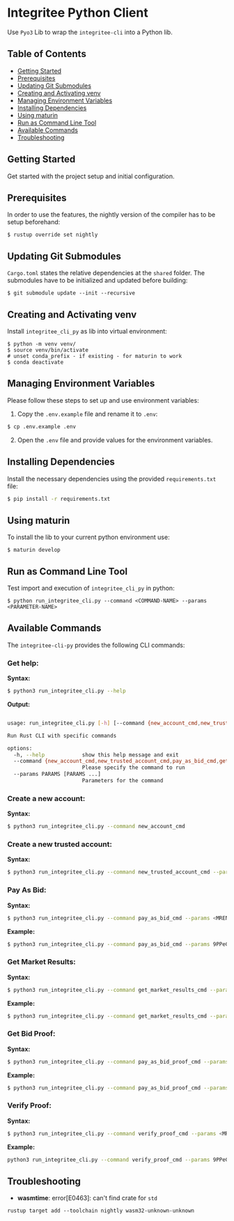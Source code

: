 # Integritee Python Client

Use `Pyo3` Lib to wrap the `integritee-cli` into a Python lib.

## Table of Contents

- [Getting Started](#getting-started)
- [Prerequisites](#prerequisites)
- [Updating Git Submodules](#updating-git-submodules)
- [Creating and Activating venv](#creating-and-activating-venv)
- [Managing Environment Variables](#managing-environment-variables)
- [Installing Dependencies](#installing-dependencies)
- [Using maturin](#using-maturin)
- [Run as Command Line Tool](#run-as-command-line-tool)
- [Available Commands](#available-commands)
- [Troubleshooting](#troubleshooting)

## Getting Started

Get started with the project setup and initial configuration.

## Prerequisites

In order to use the features, the nightly version of the compiler has
to be setup beforehand:

```
$ rustup override set nightly
```

## Updating Git Submodules

`Cargo.toml` states the relative dependencies at the `shared` folder.
The submodules have to be initialized and updated before building:

```
$ git submodule update --init --recursive
```

## Creating and Activating venv

Install `integritee_cli_py` as lib into virtual environment:

```
$ python -m venv venv/
$ source venv/bin/activate
# unset conda_prefix - if existing - for maturin to work
$ conda deactivate
```

## Managing Environment Variables

Please follow these steps to set up and use environment variables:

1. Copy the `.env.example` file and rename it to `.env`:

```bash
$ cp .env.example .env
```

2. Open the `.env` file and provide values for the environment variables.

## Installing Dependencies

Install the necessary dependencies using the provided `requirements.txt` file:

```bash
$ pip install -r requirements.txt
```

## Using maturin

To install the lib to your current python environment use:

```
$ maturin develop
```

## Run as Command Line Tool

Test import and execution of `integritee_cli_py` in python:

```
$ python run_integritee_cli.py --command <COMMAND-NAME> --params <PARAMETER-NAME>
```

## Available Commands

The `integritee-cli-py` provides the following CLI commands:

### Get help:

**Syntax:**

```bash
$ python3 run_integritee_cli.py --help
```

**Output:**

```bash

usage: run_integritee_cli.py [-h] [--command {new_account_cmd,new_trusted_account_cmd,pay_as_bid_cmd,get_market_results_cmd,pay_as_bid_proof_cmd,verify_proof_cmd}] [--params PARAMS [PARAMS ...]]

Run Rust CLI with specific commands

options:
  -h, --help            show this help message and exit
  --command {new_account_cmd,new_trusted_account_cmd,pay_as_bid_cmd,get_market_results_cmd,pay_as_bid_proof_cmd,verify_proof_cmd}
                        Please specify the command to run
  --params PARAMS [PARAMS ...]
                        Parameters for the command
```

### Create a new account:

**Syntax:**

```bash
$ python3 run_integritee_cli.py --command new_account_cmd
```

### Create a new trusted account:

**Syntax:**

```bash
$ python3 run_integritee_cli.py --command new_trusted_account_cmd --params <MRENCLAVE>
```

### Pay As Bid:

**Syntax:**

```bash
$ python3 run_integritee_cli.py --command pay_as_bid_cmd --params <MRENCLAVE> <ACCOUNT> <ORDERS_STRING>
```

**Example:**

```bash
$ python3 run_integritee_cli.py --command pay_as_bid_cmd --params 9PPeGELLdD9Uw1mVJbUGTeRpGzPBGb1bdEk6TCL4pPCE 5Dsni69ozXZZwpxyCGjLq8KQnBpGrtPnbykepgst2Tbh7NuY "[{\"id\":0,\"order_type\":\"ask\",\"time_slot\":\"2022-10-04T05:06:07+00:00\",\"actor_id\":\"actor_0\",\"cluster_index\":0,\"energy_kwh\":5,\"price_euro_per_kwh\":0.19},{\"id\":1,\"order_type\":\"bid\",\"time_slot\":\"2022-10-04T05:06:07+00:00\",\"actor_id\":\"actor_1\",\"cluster_index\":0,\"energy_kwh\":8.8,\"price_euro_per_kwh\":0.23}]"
```

### Get Market Results:

**Syntax:**

```bash
$ python3 run_integritee_cli.py --command get_market_results_cmd --params <MRENCLAVE> <ACCOUNT> <TIMESTAMP>
```

**Example:**

```bash
$ python3 run_integritee_cli.py --command get_market_results_cmd --params 9PPeGELLdD9Uw1mVJbUGTeRpGzPBGb1bdEk6TCL4pPCE 5Dsni69ozXZZwpxyCGjLq8KQnBpGrtPnbykepgst2Tbh7NuY 2022-10-04T05:06:07+00:00
```

### Get Bid Proof:

**Syntax:**

```bash
$ python3 run_integritee_cli.py --command pay_as_bid_proof_cmd --params <MRENCLAVE> <ACCOUNT> <TIMESTAMP> <ACTOR_ID>
```

**Example:**

```bash
$ python3 run_integritee_cli.py --command pay_as_bid_proof_cmd --params 9PPeGELLdD9Uw1mVJbUGTeRpGzPBGb1bdEk6TCL4pPCE 5Dsni69ozXZZwpxyCGjLq8KQnBpGrtPnbykepgst2Tbh7NuY 2022-10-04T05:06:07+00:00 actor_0
```

### Verify Proof:

**Syntax:**

```bash
$ python3 run_integritee_cli.py --command verify_proof_cmd --params <MRENCLAVE> <ACCOUNT> <MERKLE_PROOF_JSON>
```

**Example:**

```bash
python3 run_integritee_cli.py --command verify_proof_cmd --params 9PPeGELLdD9Uw1mVJbUGTeRpGzPBGb1bdEk6TCL4pPCE 5Dsni69ozXZZwpxyCGjLq8KQnBpGrtPnbykepgst2Tbh7NuY "{\"root\":\"0xeae9131721b25db95622605c99a62f56f2e3b47e7f54f9b0653055b11b8d37b8\",\"proof\":[\"0xf147000d21d56a303b688da5bf1294d865518a8fb889af48ca21d12af5a6d823\"],\"number_of_leaves\":2,\"leaf_index\":0,\"leaf\":[0,0,0,0,0,0,0,0,1,100,50,48,50,50,45,49,48,45,48,52,84,48,53,58,48,54,58,48,55,43,48,48,58,48,48,28,97,99,116,111,114,95,48,1,0,0,0,0,0,0,0,0,0,0,20,64,82,184,30,133,235,81,200,63]}"
```

## Troubleshooting

- **wasmtime**: error[E0463]: can't find crate for `std`

```
rustup target add --toolchain nightly wasm32-unknown-unknown
```
